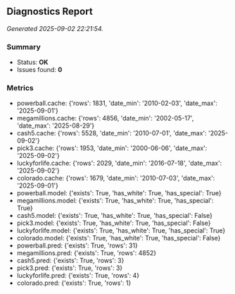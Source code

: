 ## Diagnostics Report
_Generated 2025-09-02 22:21:54._
### Summary
- Status: **OK**
- Issues found: **0**
### Metrics
- powerball.cache: {'rows': 1831, 'date_min': '2010-02-03', 'date_max': '2025-09-01'}
- megamillions.cache: {'rows': 4856, 'date_min': '2002-05-17', 'date_max': '2025-08-29'}
- cash5.cache: {'rows': 5528, 'date_min': '2010-07-01', 'date_max': '2025-09-02'}
- pick3.cache: {'rows': 1953, 'date_min': '2000-06-06', 'date_max': '2025-09-02'}
- luckyforlife.cache: {'rows': 2029, 'date_min': '2016-07-18', 'date_max': '2025-09-02'}
- colorado.cache: {'rows': 1679, 'date_min': '2010-07-03', 'date_max': '2025-09-01'}
- powerball.model: {'exists': True, 'has_white': True, 'has_special': True}
- megamillions.model: {'exists': True, 'has_white': True, 'has_special': True}
- cash5.model: {'exists': True, 'has_white': True, 'has_special': False}
- pick3.model: {'exists': True, 'has_white': True, 'has_special': False}
- luckyforlife.model: {'exists': True, 'has_white': True, 'has_special': True}
- colorado.model: {'exists': True, 'has_white': True, 'has_special': False}
- powerball.pred: {'exists': True, 'rows': 31}
- megamillions.pred: {'exists': True, 'rows': 4852}
- cash5.pred: {'exists': True, 'rows': 3}
- pick3.pred: {'exists': True, 'rows': 3}
- luckyforlife.pred: {'exists': True, 'rows': 4}
- colorado.pred: {'exists': True, 'rows': 1}